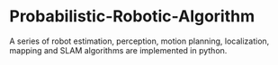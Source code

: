 # Probabilistic-Robotic-Algorithm

A series of robot estimation, perception, motion planning, localization, mapping and SLAM algorithms are implemented in python.
